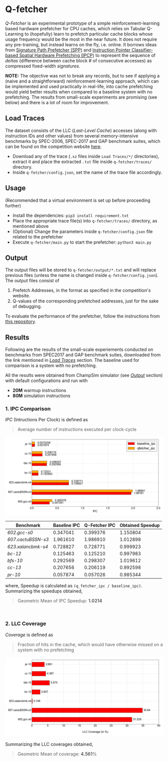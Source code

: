 # Q-fetcher

*Q-Fetcher* is an experimental prototype of a simple reinforcement-learning based hardware prefetcher
for CPU caches, which relies on Tabular Q-Learning to (hopefully) learn to prefetch particular cache blocks 
whose usage frequency would be the most in the near future. It does not require any pre-training, but instead learns
on the fly, i.e. online. 
It borrows ideas from [Signature Path Prefetcher (SPP)](https://ieeexplore.ieee.org/document/7783763)
and [Instruction Pointer Classifier-based Spatial Hardware Prefetching (IPCP)](https://ieeexplore.ieee.org/document/9138971)
to represent the sequence of *deltas* (difference between cache block # of consecutive accesses) as compressed
fixed-width *signatures*. 

**NOTE:** The objective was not to break any records, but to see if applying a (naive and a straightforward) 
reinforcement-learning approach, which can be implemented and used practically in real-life, into cache prefetching 
would yield better results when compared to a baseline system with 
no prefetching. The results from small-scale experiments are promising (see below) and there is a lot of room for improvement.

## Load Traces
The dataset consists of the LLC (*Last-Level Cache*) accesses (along with instruction IDs and other values) from 
several memory-intensive benchmarks by SPEC-2006, SPEC-2017 and GAP benchmark suites, which can be found on the competition
website [here](https://sites.google.com/view/mlarchsys/isca-2021/ml-prefetching-competition?authuser=0).

- Download any of the trace (`.xz` files inside `Load Traces/*/` directories), extract it and place the extracted `.txt` file inside `q-fetcher/traces/` directory.
- Inside `q-fetcher/config.json`, set the name of the trace file accordingly.

## Usage
(Recommended that a virtual environment is set up before proceeding further)

- Install the dependencies: `pip3 install requirement.txt`
- Place the appropriate trace file(s) into `q-fetcher/traces/` directory, as mentioned above
- (Optional) Change the parameters inside `q-fetcher/config.json` file related to the prefetcher
- Execute `q-fetcher/main.py` to start the prefetcher: `python3 main.py`

## Output
The output files will be stored to `q-fetcher/output/*.txt` and will replace previous files
(unless the name is changed inside `q-fetcher/config.json`). The output files consist of
1. Prefetch Addresses, in the format as specified in the competition's website.
2. Q-values of the corresponding prefetched addresses, just for the sake of debugging.

To evaluate the performance of the prefetcher, follow the instructions from 
[this repository](https://github.com/Quangmire/ChampSim).

## Results
Following are the results of the small-scale experiements conducted on benchmarks from SPEC2017 and GAP benchmark
suites, downloaded from the link mentioned in [*Load Traces*](#load-traces) section. The baseline used for comparison 
is a system with no prefetching. 

All the results were obtained from
ChampSim simulator (see [*Output*](#output) section) with default configurations and run with
- **20M** warmup instructions
- **80M** simulation instructions

### 1. IPC Comparison

*IPC* (Intructions Per Clock) is defined as
> Average number of instructions executed per clock-cycle


![ipc_comparison](results/ipc_comparison.png)

| Benchmark      | Baseline IPC | Q-Fetcher IPC | Obtained Speedup |
|----------------|-------------|--------------|-----------------|
*602.gcc-s0*       |  0.347041    | 0.399376      | 1.150804
*607.cactuBSSN-s3* |  1.961610    | 1.986910      | 1.012898
*623.xalancbmk-s4* |  0.728827    | 0.728771      | 0.999923
*bc-12*            |  0.125463    | 0.125210      | 0.997983
*bfs-10*           |  0.292569    | 0.298307      | 1.019612
*cc-13*            |  0.207656    | 0.206119      | 0.992598
*pr-10*            |  0.057874    | 0.057026      | 0.985344

where, Speedup is calculated as `(q_fetcher_ipc / baseline_ipc)`. Summarizing the speedups obtained,
> Geometric Mean of IPC Speedup: **1.0214**


<br>


### 2. LLC Coverage
*Coverage* is defined as 
> Fraction of hits in the cache, which would have otherwise missed on a system with no prefetching

![coverage](results/coverage.png)


Summarizing the LLC coverages obtained,
> Geometric Mean of coverage: **4.561**%